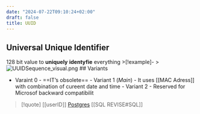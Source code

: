 ```yaml
---
date: "2024-07-22T09:10:24+02:00"
draft: false
title: UUID
---
```


## Universal Unique Identifier

128 bit value to **uniquely** **identyfie** everything \>\[!example\]-
\>![UUIDSequence_visual.png](/Notes/UUIDSequence_visual.png) ## Variants
- Varaint 0 - ==IT’s obsolete== - Variant 1 (*Main*) - It uses \[\[MAC
Adress\]\] with combination of cureent date and time - Variant 2 -
Reserved for Microsof backward compatibilit

> \[!quote\] \[\[userID\]\]
> [Postgres](/Notes/posts/Metasploit_Framework/Postgres) \[\[SQL
> REVISE#SQL\]\]
